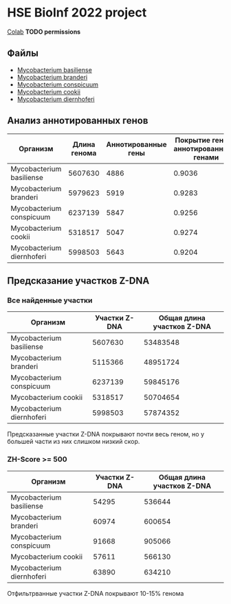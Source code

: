 # HSE BioInf 2022 project

[Colab](https://colab.research.google.com/drive/1x_dEPJYpuTsx3fNG2vOzc2dPSlwk8iJo)  **TODO permissions**

## Файлы

- [Mycobacterium basiliense](data/GCA_900292015.1)
- [Mycobacterium branderi](data/GCA_010728725.1)
- [Mycobacterium conspicuum](data/GCA_010730195.1)
- [Mycobacterium cookii](data/GCA_010727945.1)
- [Mycobacterium diernhoferi](data/GCA_019456655.1)

## Анализ аннотированных генов

Организм                  | Длина генома | Аннотированные гены | Покрытие генома аннотированными генами
--------------------------|--------------|---------------------|---------------------------------------
Mycobacterium basiliense  | 5607630      | 4886                | 0.9036
Mycobacterium branderi    | 5979623      | 5919                | 0.9283
Mycobacterium conspicuum  | 6237139      | 5847                | 0.9256
Mycobacterium cookii      | 5318517      | 5047                | 0.9274
Mycobacterium diernhoferi | 5998503      | 5643                | 0.9204

## Предсказание участков Z-DNA

### Все найденные участки

Организм                  | Участки Z-DNA | Общая длина участков Z-DNA
--------------------------|---------------|---------------------------
Mycobacterium basiliense  | 5607630       | 53483548
Mycobacterium branderi    | 5115366       | 48951724
Mycobacterium conspicuum  | 6237139       | 59845176
Mycobacterium cookii      | 5318517       | 50704654
Mycobacterium diernhoferi | 5998503       | 57874352

Предсказанные участки Z-DNA покрывают почти весь геном, но у большей части из них слишком низкий скор.

### ZH-Score >= 500
Организм                  | Участки Z-DNA | Общая длина участков Z-DNA
--------------------------|---------------|---------------------------
Mycobacterium basiliense  | 54295         | 536644
Mycobacterium branderi    | 60974         | 600654
Mycobacterium conspicuum  | 91668         | 905066
Mycobacterium cookii      | 57611         | 566130
Mycobacterium diernhoferi | 63890         | 634210

Отфильтрванные участки Z-DNA покрывают 10-15% генома

